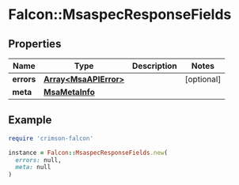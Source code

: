 # Falcon::MsaspecResponseFields

## Properties

| Name | Type | Description | Notes |
| ---- | ---- | ----------- | ----- |
| **errors** | [**Array&lt;MsaAPIError&gt;**](MsaAPIError.md) |  | [optional] |
| **meta** | [**MsaMetaInfo**](MsaMetaInfo.md) |  |  |

## Example

```ruby
require 'crimson-falcon'

instance = Falcon::MsaspecResponseFields.new(
  errors: null,
  meta: null
)
```

